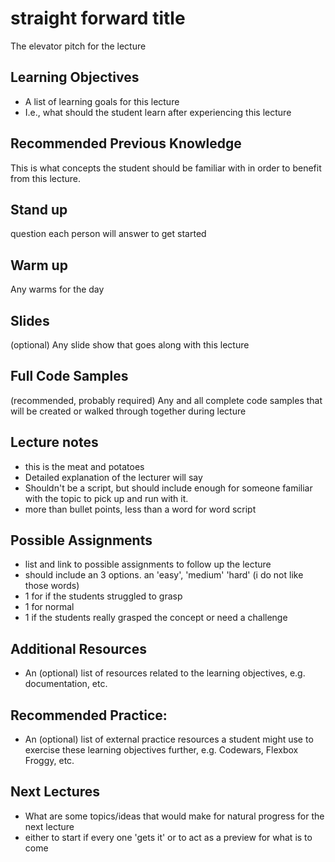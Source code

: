 # straight forward title

The elevator pitch for the lecture

## Learning Objectives

- A list of learning goals for this lecture
- I.e., what should the student learn after experiencing this lecture

## Recommended Previous Knowledge

This is what concepts the student should be familiar with in order to benefit from this lecture.

## Stand up

question each person will answer to get started

## Warm up

Any warms for the day

## Slides

(optional) Any slide show that goes along with this lecture

## Full Code Samples

(recommended, probably required) Any and all complete code samples that will be created or walked through together during lecture

## Lecture notes

- this is the meat and potatoes
- Detailed explanation of the lecturer will say
- Shouldn't be a script, but should include enough for someone familiar with the topic to pick up and run with it.
- more than bullet points, less than a word for word script

## Possible Assignments

- list and link to possible assignments to follow up the lecture
- should include an 3 options. an 'easy', 'medium' 'hard' (i do not like those words)
- 1 for if the students struggled to grasp
- 1 for normal
- 1 if the students really grasped the concept or need a challenge

## Additional Resources

- An (optional) list of resources related to the learning objectives, e.g. documentation, etc.

## Recommended Practice:

- An (optional) list of external practice resources a student might use to exercise these learning objectives further,
  e.g. Codewars, Flexbox Froggy, etc.

## Next Lectures

- What are some topics/ideas that would make for natural progress for the next lecture
- either to start if every one 'gets it' or to act as a preview for what is to come

